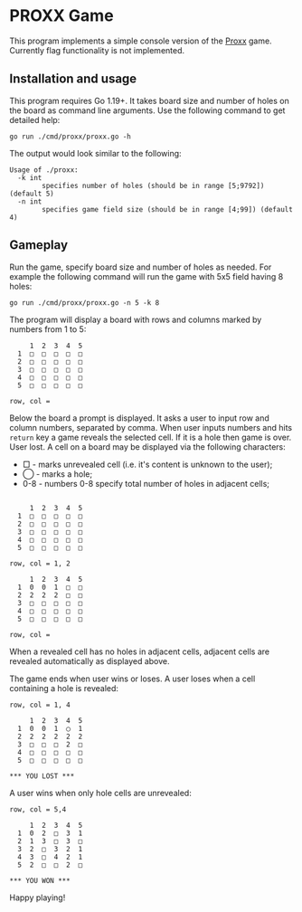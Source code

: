 # PROXX Game

This program implements a simple console version of the [Proxx](https://proxx.app/) game.
Currently flag functionality is not implemented.

## Installation and usage

This program requires Go 1.19+. It takes board size and number of holes on the board
as command line arguments. Use the following command to get detailed help:
```shell
go run ./cmd/proxx/proxx.go -h
```
The output would look similar to the following:
```
Usage of ./proxx:
  -k int
    	specifies number of holes (should be in range [5;9792]) (default 5)
  -n int
    	specifies game field size (should be in range [4;99]) (default 4)
```

## Gameplay

Run the game, specify board size and number of holes as needed.
For example the following command will run the game with 5x5 field having 8 holes:
```
go run ./cmd/proxx/proxx.go -n 5 -k 8
```
The program will display a board with rows and columns marked by numbers
from 1 to 5:
```
     1  2  3  4  5
  1  □  □  □  □  □
  2  □  □  □  □  □
  3  □  □  □  □  □
  4  □  □  □  □  □
  5  □  □  □  □  □

row, col = 
```
Below the board a prompt is displayed.
It asks a user to input row and column numbers, separated by comma.
When user inputs numbers and hits `return` key a game reveals the selected cell.
If it is a hole then game is over. User lost. A cell on a board may be displayed
via the following characters:
* □ - marks unrevealed cell (i.e. it's content is unknown to the user);
* ◯ - marks a hole;
* 0-8 - numbers 0-8 specify total number of holes in adjacent cells;
```

     1  2  3  4  5
  1  □  □  □  □  □
  2  □  □  □  □  □
  3  □  □  □  □  □
  4  □  □  □  □  □
  5  □  □  □  □  □

row, col = 1, 2

     1  2  3  4  5
  1  0  0  1  □  □
  2  2  2  2  □  □
  3  □  □  □  □  □
  4  □  □  □  □  □
  5  □  □  □  □  □

row, col = 
```
When a revealed cell has no holes in adjacent cells,
adjacent cells are revealed automatically as displayed above.

The game ends when user wins or loses.
A user loses when a cell containing a hole is revealed:
```
row, col = 1, 4

     1  2  3  4  5
  1  0  0  1  ◯  1
  2  2  2  2  2  2
  3  □  □  □  2  □
  4  □  □  □  □  □
  5  □  □  □  □  □

*** YOU LOST ***
```
A user wins when only hole cells are unrevealed:
```
row, col = 5,4

     1  2  3  4  5
  1  0  2  □  3  1
  2  1  3  □  3  □
  3  2  □  3  2  1
  4  3  □  4  2  1
  5  2  □  □  2  □

*** YOU WON ***
```
Happy playing!
